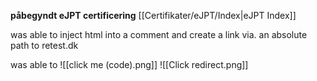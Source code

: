 **påbegyndt eJPT certificering** [[Certifikater/eJPT/Index|eJPT Index]]

was able to inject html into a comment and create a link via. an absolute path to retest.dk

was able to 
![[click me (code).png]]
![[Click redirect.png]]